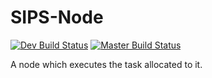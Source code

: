 # SIPS-Node 
[![Dev Build Status](https://travis-ci.org/deepsidhu1313/SIPS-Node.svg?branch=dev)](https://travis-ci.org/deepsidhu1313/SIPS-Node)
[![Master Build Status](https://travis-ci.org/deepsidhu1313/SIPS-Node.svg?branch=master)](https://travis-ci.org/deepsidhu1313/SIPS-Node)

A node which executes the task allocated to it.
